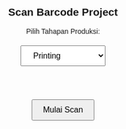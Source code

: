 <!DOCTYPE html>
<html>
<head>
  <meta charset="UTF-8">
  <title>Scan Barcode Project</title>
  <script src="https://unpkg.com/html5-qrcode" type="text/javascript"></script>
  <style>
    body {
      font-family: sans-serif;
      text-align: center;
      padding: 20px;
    }
    #reader {
      width: 300px;
      margin: 20px auto;
      display: none;
    }
    #result-box {
      margin-top: 20px;
      display: none;
    }
    button, select {
      padding: 10px 20px;
      font-size: 16px;
      margin-top: 20px;
    }
  </style>
</head>
<body>
  <h2>Scan Barcode Project</h2>

  <label for="stage">Pilih Tahapan Produksi:</label>
  <br>
  <select id="stage">
    <option value="Printing">Printing</option>
    <option value="Positioning">Positioning</option>
    <option value="Quality Control">Quality Control</option>
    <option value="Heat Press">Heat Press</option>
    <option value="Finish">Finish</option>
  </select>

  <br><br>
  <button id="start-btn">Mulai Scan</button>
  <div id="reader"></div>

  <div id="result-box">
    <p><strong>Hasil Scan:</strong> <span id="result-text"></span></p>
    <button id="copy-btn">Salin & Buka Tujuan</button>
  </div>

  <script>
    let scannedText = "";

    // Saat halaman dimuat, ambil pilihan terakhir dari localStorage
    window.addEventListener('DOMContentLoaded', () => {
      const savedStage = localStorage.getItem("selectedStage");
      if (savedStage) {
        document.getElementById("stage").value = savedStage;
      }
    });

    // Simpan pilihan baru jika dropdown berubah
    document.getElementById("stage").addEventListener("change", () => {
      const selectedStage = document.getElementById("stage").value;
      localStorage.setItem("selectedStage", selectedStage);
    });

    // Mulai scan
    document.getElementById("start-btn").addEventListener("click", () => {
      document.getElementById("reader").style.display = "block";
      document.getElementById("start-btn").style.display = "none";

      const html5QrCode = new Html5Qrcode("reader");
      html5QrCode.start(
        { facingMode: "environment" },
        { fps: 10, qrbox: 250 },
        (decodedText) => {
          if (!scannedText) {
            scannedText = decodedText;
            document.getElementById("result-text").textContent = scannedText;
            document.getElementById("result-box").style.display = "block";
            html5QrCode.stop();
          }
        },
        (errorMessage) => {
          // Bisa tambahkan alert kalau mau
        }
      );
    });

    // Setelah scan, salin dan buka halaman tujuan
    document.getElementById("copy-btn").addEventListener("click", () => {
      const stage = document.getElementById("stage").value;
      if (scannedText) {
        // Salin ke clipboard
        navigator.clipboard.writeText(scannedText).catch(() => {
          // Tidak masalah jika gagal menyalin
        });

        // Arahkan ke halaman tujuan
        const targetURL = `http://52.74.69.49/admin/#/admin/orderprojectscan?code=${encodeURIComponent(scannedText)}&stage=${encodeURIComponent(stage)}`;
        window.location.href = targetURL;
      }
    });
  </script>
</body>
</html>
